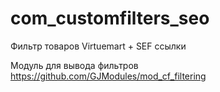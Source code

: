 # com_customfilters_seo
Фильтр товаров Virtuemart + SEF ссылки

Модуль для вывода фильтров https://github.com/GJModules/mod_cf_filtering 
